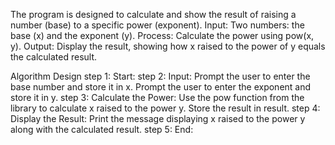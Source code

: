 The program is designed to calculate and show the result of raising a number (base) to a specific power (exponent).
Input:
Two numbers: the base (x) and the exponent (y).
Process:
Calculate the power using pow(x, y).
Output:
Display the result, showing how x raised to the power of y equals the calculated result.

Algorithm Design
step 1: Start:
step 2: Input:
Prompt the user to enter the base number and store it in x.
Prompt the user to enter the exponent and store it in y.
step 3: Calculate the Power:
Use the pow function from the <cmath> library to calculate x raised to the power y.
Store the result in result.
step 4: Display the Result:
Print the message displaying x raised to the power y along with the calculated result.
step 5: End:

